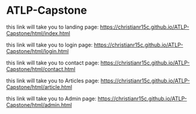 # ATLP-Capstone

this link will take you to landing page: https://christianr15c.github.io/ATLP-Capstone/html/index.html

this link will take you to login page: https://christianr15c.github.io/ATLP-Capstone/html/login.html

this link will take you to contact page: https://christianr15c.github.io/ATLP-Capstone/html/contact.html

this link will take you to Articles page: https://christianr15c.github.io/ATLP-Capstone/html/article.html

this link will take you to Admin page: https://christianr15c.github.io/ATLP-Capstone/html/admin.html
